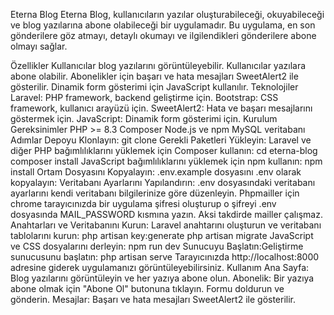 Eterna Blog
Eterna Blog, kullanıcıların yazılar oluşturabileceği, okuyabileceği ve blog yazılarına abone olabileceği bir uygulamadır. Bu uygulama, en son gönderilere göz atmayı, detaylı okumayı ve ilgilendikleri gönderilere abone olmayı sağlar.

Özellikler
Kullanıcılar blog yazılarını görüntüleyebilir.
Kullanıcılar yazılara abone olabilir.
Abonelikler için başarı ve hata mesajları SweetAlert2 ile gösterilir.
Dinamik form gösterimi için JavaScript kullanılır.
Teknolojiler
Laravel: PHP framework, backend geliştirme için.
Bootstrap: CSS framework, kullanıcı arayüzü için.
SweetAlert2: Hata ve başarı mesajlarını göstermek için.
JavaScript: Dinamik form gösterimi için.
Kurulum
Gereksinimler
PHP >= 8.3
Composer
Node.js ve npm
MySQL veritabanı
Adımlar
Depoyu Klonlayın: git clone
Gerekli Paketleri Yükleyin: Laravel ve diğer PHP bağımlılıklarını yüklemek için Composer kullanın:
cd eterna-blog
composer install
JavaScript bağımlılıklarını yüklemek için npm kullanın: npm install
Ortam Dosyasını Kopyalayın: .env.example dosyasını .env olarak kopyalayın:
Veritabanı Ayarlarını Yapılandırın: .env dosyasındaki veritabanı ayarlarını kendi veritabanı bilgilerinize göre düzenleyin. Phpmailler için chrome tarayıcınızda bir uygulama şifresi oluşturup o şifreyi .env dosyasında MAIL_PASSWORD kısmına yazın. Aksi takdirde mailler çalışmaz.
Anahtarları ve Veritabanını Kurun: Laravel anahtarını oluşturun ve veritabanı tablolarını kurun: php artisan key:generate
php artisan migrate
JavaScript ve CSS dosyalarını derleyin: npm run dev
Sunucuyu Başlatın:Geliştirme sunucusunu başlatın: php artisan serve
Tarayıcınızda http://localhost:8000 adresine giderek uygulamanızı görüntüleyebilirsiniz.
Kullanım
Ana Sayfa: Blog yazılarını görüntüleyin ve her yazıya abone olun.
Abonelik: Bir yazıya abone olmak için "Abone Ol" butonuna tıklayın. Formu doldurun ve gönderin.
Mesajlar: Başarı ve hata mesajları SweetAlert2 ile gösterilir.


